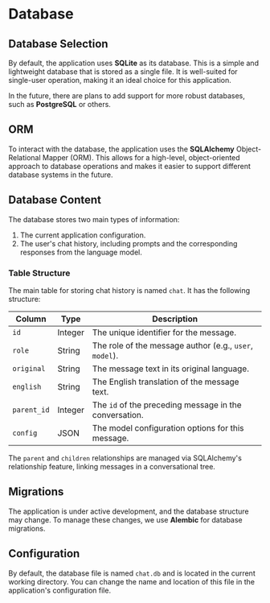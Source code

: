 # Database

## Database Selection

By default, the application uses **SQLite** as its database. This is a simple and lightweight database that is stored as a single file. It is well-suited for single-user operation, making it an ideal choice for this application.

In the future, there are plans to add support for more robust databases, such as **PostgreSQL** or others.

## ORM

To interact with the database, the application uses the **SQLAlchemy** Object-Relational Mapper (ORM). This allows for a high-level, object-oriented approach to database operations and makes it easier to support different database systems in the future.

## Database Content

The database stores two main types of information:
1.  The current application configuration.
2.  The user's chat history, including prompts and the corresponding responses from the language model.

### Table Structure

The main table for storing chat history is named `chat`. It has the following structure:

| Column     | Type      | Description                                           |
|------------|-----------|-------------------------------------------------------|
| `id`       | Integer   | The unique identifier for the message.                |
| `role`     | String    | The role of the message author (e.g., `user`, `model`). |
| `original` | String    | The message text in its original language.            |
| `english`  | String    | The English translation of the message text.          |
| `parent_id`| Integer   | The `id` of the preceding message in the conversation.|
| `config`   | JSON      | The model configuration options for this message.     |

The `parent` and `children` relationships are managed via SQLAlchemy's relationship feature, linking messages in a conversational tree.

## Migrations

The application is under active development, and the database structure may change. To manage these changes, we use **Alembic** for database migrations.

## Configuration

By default, the database file is named `chat.db` and is located in the current working directory. You can change the name and location of this file in the application's configuration file.

